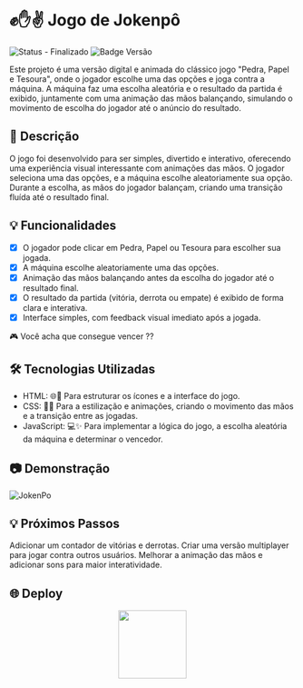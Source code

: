 # ✊✋✌️ Jogo de Jokenpô 
![Status - Finalizado](https://img.shields.io/badge/status-finalizado-brightgreen)
![Badge Versão](https://img.shields.io/badge/versão-1.0.0-blue)

Este projeto é uma versão digital e animada do clássico jogo "Pedra, Papel e Tesoura", onde o jogador escolhe uma das opções e joga contra a máquina. A máquina faz uma escolha aleatória e o resultado da partida é exibido, juntamente com uma animação das mãos balançando, simulando o movimento de escolha do jogador até o anúncio do resultado.

## 📘 Descrição
O jogo foi desenvolvido para ser simples, divertido e interativo, oferecendo uma experiência visual interessante com animações das mãos. O jogador seleciona uma das opções, e a máquina escolhe aleatoriamente sua opção. Durante a escolha, as mãos do jogador balançam, criando uma transição fluída até o resultado final.

## 💡 Funcionalidades

- [x] O jogador pode clicar em Pedra, Papel ou Tesoura para escolher sua jogada.
- [x] A máquina escolhe aleatoriamente uma das opções.
- [x] Animação das mãos balançando antes da escolha do jogador até o resultado final.
- [x] O resultado da partida (vitória, derrota ou empate) é exibido de forma clara e interativa.
- [x] Interface simples, com feedback visual imediato após a jogada.

🎮 Você acha que consegue vencer ?? 

## 🛠️ Tecnologias Utilizadas

- HTML: 🌐📝 Para estruturar os ícones e a interface do jogo.
- CSS: 🎨📐 Para a estilização e animações, criando o movimento das mãos e a transição entre as jogadas.
- JavaScript: 💻✨ Para implementar a lógica do jogo, a escolha aleatória da máquina e determinar o vencedor.

## 📷 Demonstração
![JokenPo](https://github.com/user-attachments/assets/6208501a-67e0-4d17-b57a-ff69cd303f7a)


## 💡 Próximos Passos
Adicionar um contador de vitórias e derrotas.
Criar uma versão multiplayer para jogar contra outros usuários.
Melhorar a animação das mãos e adicionar sons para maior interatividade.


## 🌐 Deploy
<div align="center"> 
<a href="https://felipeaz01.github.io/jokenp-/">
  <img   width="120px" src="https://img.shields.io/website-up-down-green-red/http/monip.org.svg"  /> 
</a>
</div>
